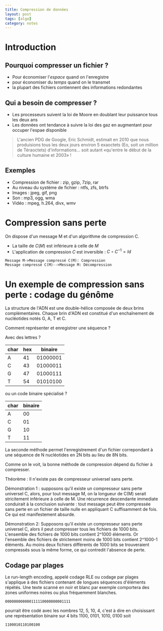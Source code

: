 ```yaml
---
title: Compression de données
layout: post
tags: [algo]
category: notes
---
```


# Introduction
## Pourquoi compresser un fichier ?

 
- Pour économiser l'*espace* quand on l'enregistre
- pour économiser du *temps* quand on le transmet
- la plupart des fichiers contiennent des informations redondantes


## Qui a besoin de compresser ?

- Les processeurs suivent la loi de Moore en
  doublant leur puissance tous les deux ans
- Les données ont tendance à suivre la loi des gaz
  en augmentant pour occuper l'espae disponible 

 >L'ancien PDG de Google, Eric Schmidt, estimait en 2010 que nous produisions
    tous les deux jours environ 5 exaoctets (Eo, soit un million de Téraoctets)
    d'informations... soit autant «qu'entre le début de la culture humaine et
    2003» !


## Exemples

- Compression de fichier : zip, gzip, 7zip, rar
- Au niveau du système de fichier : ntfs, zfs, btrfs
- Images : jpeg, gif, png
- Son : mp3, ogg, wma
- Vidéo : mpeg, h.264, divx, wmv


# Compression sans perte

On dispose d'un message M et d'un algorithme de compression C.

- La taille de $C(M)$ est inférieure à celle de $M$
- L'application de compression $C$ est inversible :  $C\circ C^{-1}=Id$


```
Message M->Message compressé C(M): Compression
Message compressé C(M)-->Message M: Décompression
```

# Un exemple de compression sans perte : codage du génôme



La structure de l'ADN est une double-hélice composée de deux brins complémentaires. Chaque brin d'ADN est constitué d'un enchaînement de nucléotides notés G, A, T et C.

Comment représenter et enregistrer une séquence ?

Avec des lettres ?

| char   | hex   | binaire  |
| ------ | ----- | -------- |
| A      | 41    | 01000001 |
| C      | 43    | 01000011 |
| G      | 47    | 01000111 |
| T      | 54    | 01010100 |

ou un code binaire spécialisé ?

| char | binaire |
| ---- | ------- |
| A    | 00      |
| C    | 01      |
| G    | 10      |
| T    | 11      |  

La seconde méthode permet l'enregistrement d'un fichier correpondant à une 
séquence de N nucléotides en 2N bits au lieu de 8N bits.




Comme on le voit, la bonne méthode de compression dépend du fichier à
compresser.

Théorème : Il n'existe pas de compresseur universel sans perte.

Démonstration 1 : supposons qu'il existe un compresseur sans perte universel C,
alors, pour tout message M, on la longueur de C(M) serait stricitement
inférieure à celle de M. Une récurrence descendante immediate conduirait à la
conclusion suivante : tout message peut être compressée sans perte en un
fichier de taille nulle en appliquant C suffisamment de fois. Ce qui est
manifestement absurde.

Démonstration 2: Supposons qu'il existe un compresseur sans perte universel C,
alors il peut compresser tous les fichiers de 1000 bits. L'ensemble des
fichiers de 1000 bits contient 2^1000 éléments. Or l'ensemble des fichiers de
strictement moins de 1000 bits contient 2^1000-1 éléments. Au moins deux
fichiers différents de 1000 bits se trouveraient compressés sous la même forme,
ce qui contredit l'absence de perte. 

## Codage par plages

Le run-length encoding, appelé codage RLE ou codage par plages s'applique à des
fichiers contenant de longues séquences d'éléments répétés. Une texte scanné en
noir et blanc par exemple comportera des zones uniformes noires ou plus
fréquemment blanches.

    000000000000111110000000001111

pourrait être codé avec les nombres 12, 5, 10, 4, c'est à dire en choisissant une
représentation binaire sur 4 bits 1100, 0101, 1010, 0100 soit

    1100010110100100



